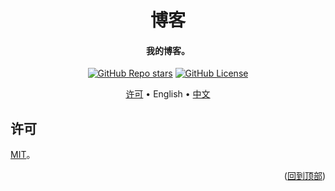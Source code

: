 <!-- Title -->
<a name="readme-top"></a>
<div align="center">
  <h1>博客</h1>

  <h4>我的博客。</h4>

  <p>
    <a href="../../stargazers"><img alt="GitHub Repo stars" src="https://img.shields.io/github/stars/CherylVolta/cherylvolta.github.io?style=flat"></a>
    <a href="LICENSE"><img alt="GitHub License" src="https://img.shields.io/github/license/CherylVolta/cherylvolta.github.io"></a>
  </p>

  <p>
    <a href="#license">许可</a> •
    English •
    <a href="README_CN.md">中文</a>
  </p>
</div>

<!-- 许可 -->
## 许可

[MIT](LICENSE)。

<p align="right">(<a href="#readme-top">回到顶部</a>)</p>
